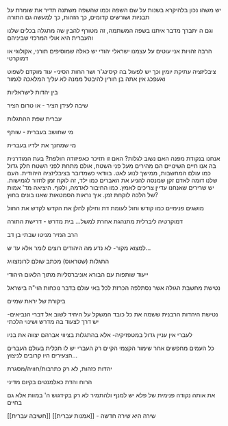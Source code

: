 

יש משהו נכון בלהיקרא בשנות על שם השפה
וכמו שהשפה משתנה תדיר את שומרת על תבניות ושורשים קדומים, כך הזהות, כך למעשה גם התורה

וגם ה יתברך מדבר איתנו בשפה המשתמה, זה מטורף להבין שה מתגלה בכלים שלנו
והעברית היא אולי המרכזי שביניהם

הרבה זהויות אני עוטים על עצמנו
ישראלי
יהודי
יש כאלה שמוסיפים תורני, אקולוגי או דמוקרטי



ציבליזציה עתיקת יומין
וכך יש לפעול בה
	קיסינג'ר ושר החות הסיני- עוד מוקדם לשפוט
ואעפכג אין אתה בן חורין להיבטל ממנה לא עליך המלאכה לגמור


בין יהדות לישראליות

שיבה לעידן הציר - או טרום הציר

עברית שפת ההתגלות

מי שחושב בעברית - שותף

מי שמחנך את ילדיו בעברית

אנחנו בנקודת מפנה
האם נשוב לגלות? האם זו תזיכר כאפיזודה חולפת?
בעת המודרנית בה אנו חיים השינויים הם מהירים מעל פני השטח, אולם מתחת לפני השטח חלק גדול כמו עולם המחשבות, ממישך לנוע לאט. בוודאי כשמדובר בציבליזציה היהודית.
העם שלנו דומה לאדם זקן שמנסה להניע את האברים כמו ילד, זה לוקח זמן לחזור לגמישות. יש שרירים שאנחנו עדיין צריכים לאמץ. כמו החיבור לאדמה, ולגוף.
היציאה מד' אמות של הלכה לוקחת זמן. איך נראות הסמטאות שאנו בונים בחוץ?

מושגים פנימיים
כמו קודש וחול לעומת דת וחילון
לחלן את הקדש
לקדש את החול

דמוקרטיה ליברלית מתנהגת אחרת למשל...
בית מדרש - דרישת התורה


הרב הנזיר
מניטו
שבתי בן דב

למצוא מקור- לא נדע מה היהודים רוצים לומר אלא עד ש...

התגלות (שטראוס)
מכתב שולם לרונזצוויג


ייעוד
שותפות עם הבורא
אוניברסליות מתוך הלאום היהודי

נטישת מחשבת הגולה אשר נסתלפה
הכרזת לכל באי עולם בדבר נוכחות הוי"ה בישראל

ביקורת של יראת שמיים

נטישת היהדות הרבנית ששמה את כל כובד המשקל על היחיד
לשוב אל דברי הנביאים- יש דרך לצעוד בה
מדרש ושינוי הלכתי

לעברי אין עניין גדול במטפזיקיה- אלא בהתגלות
בציווי
אברהם יצווה את בניו

כל העמים מחפשים אחר שימור הקצמי הקיים
רק העברי יש לו תכלית בעולם
העברים הצעירים היו קרובים לניצוץ...

יהדות כזהות, לא רק כתרבות/חוויה/מסגרת

הרוח והדת כאלמנטים בקיום מדיני


את אותה נקודה פנימית של פלא יש למנף ולהתמיר לא רק בקידגוש ה' במוות אלא גם בחיים



[[חשיבה עברית]]
[[אמנות עברית]] - שירה היא שירה חדשה
